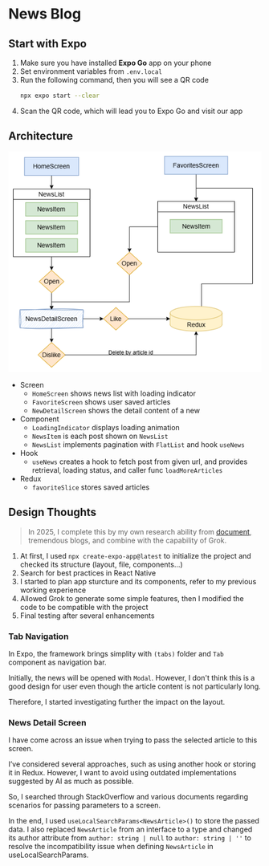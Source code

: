 # News Blog

## Start with Expo

1. Make sure you have installed **Expo Go** app on your phone
2. Set environment variables from `.env.local`
3. Run the following command, then you will see a QR code
   ```bash
   npx expo start --clear
   ```
4. Scan the QR code, which will lead you to Expo Go and visit our app

## Architecture

![Workflow](/assets/images/docs/workflow.png)

- Screen
   - `HomeScreen` shows news list with loading indicator
   - `FavoriteScreen` shows user saved articles
   - `NewDetailScreen` shows the detail content of a new
- Component
  - `LoadingIndicator` displays loading animation
  - `NewsItem` is each post shown on `NewsList`
  - `NewsList` implements pagination with `FlatList` and hook `useNews`
- Hook
  - `useNews` creates a hook to fetch post from given url, and provides retrieval, loading status, and caller func `loadMoreArticles`
- Redux
  - `favoriteSlice` stores saved articles

## Design Thoughts

> In 2025, I complete this by my own research ability from [document](https://docs.expo.dev/), tremendous blogs, and combine with the capability of Grok.

1. At first, I used `npx create-expo-app@latest` to initialize the project and checked its structure (layout, file, components...)
2. Search for best practices in React Native
3. I started to plan app sturcture and its components, refer to my previous working experience
4. Allowed Grok to generate some simple features, then I modified the code to be compatible with the project
5. Final testing after several enhancements


### Tab Navigation

In Expo, the framework brings simplity with `(tabs)` folder and `Tab` component as navigation bar. 

Initially, the news will be opened with `Modal`. However, I don't think this is a good design for user even though the article content is not particularly long.

Therefore, I started investigating further the impact on the layout.

### News Detail Screen

I have come across an issue when trying to pass the selected article to this screen.

I’ve considered several approaches, such as using another hook or storing it in Redux. However, I want to avoid using outdated implementations suggested by AI as much as possible.

So, I searched through StackOverflow and various documents regarding scenarios for passing parameters to a screen.

In the end, I used `useLocalSearchParams<NewsArticle>()` to store the passed data. I also replaced `NewsArticle` from an interface to a type and changed its author attribute from `author: string | null` to `author: string | ''` to resolve the incompatibility issue when defining `NewsArticle` in useLocalSearchParams.